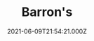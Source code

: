 ---
collection_archive: false
collection_awards: []
collection_category:
  - Editorial
  - Reportage
  - Travel
  - Color
  - Humor
  - Still Life + Details
  - Portraits
  - Editorial
collection_content: 
collection_cover: https://d1sf55qlb7p6hz.cloudfront.net/barrons-lv-banners-2.jpg
collection_cover_mobile: https://d1sf55qlb7p6hz.cloudfront.net/vertical-covers-53.jpg
collection_description: >-
  Las Vegas is coming back to life.⁠⁠  
    
  The pandemic hit Las Vegas hard in March 2020. Gambling is often resilient
  during economic downturns, but it’s difficult to maintain business as usual
  when casinos are shut down for nearly three months.⁠⁠


  Now, lifted by a surge of leisure travelers, Las Vegas is shaking off the
  pandemic’s grip and staging a comeback.⁠⁠
collection_description_alignment: center
collection_exhibition: []
collection_filter: Commissioned + Stock
collection_hidden: false
collection_meta: Las Vegas Presses Its Luck in the 
collection_meta_2: Postpandemic Era Cover Story
collection_press: []
collection_preview:
  - https://d1sf55qlb7p6hz.cloudfront.net/vegas_4x3-2.jpg
  - https://d1sf55qlb7p6hz.cloudfront.net/vegas_4x3-1.jpg
  - https://d1sf55qlb7p6hz.cloudfront.net/vegas_4x3-4.jpg
  - https://d1sf55qlb7p6hz.cloudfront.net/vegas_4x3-3.jpg
cover_image: 
date: 2021-06-09T21:54:21.000Z
hide_footer: true 
navigation_theme: black
px_extra: true
row_alignment: between
slug: barrons-lasvegas
theme_color: "#FFE49D"
theme_color_all_works: 
title: Barron's 
seo:
  meta_description: Exploring the business of reopening Las Vegas 
  meta_title: Photographs by Jesse Rieser of Las Vegas Reopening
collection_blocks:
  - _bookshop_name: collections/media-row-start
    row_alignment: between
  - _bookshop_name: collections/media-element
    align_y:  
    caption: 
    color: "#DDF3F3"
    image:  https://d1sf55qlb7p6hz.cloudfront.net/barrons-lv-reopen-1.jpg
    margin_left: '20'
    margin_right: 
    margin_y: '100'
    width: '70'
  - _bookshop_name: collections/media-row
    row_alignment: between
  - _bookshop_name: collections/media-element
    align_y:  
    caption: 
    color: "#EEF9C7"
    image:  https://d1sf55qlb7p6hz.cloudfront.net/barrons-lv-reopen-16.jpg
    margin_left: '5'
    margin_right: 
    margin_y: '100'
    width: '45'
  - _bookshop_name: collections/media-element
    align_y:  
    caption: 
    color: "#FBE3E5"
    image:  https://d1sf55qlb7p6hz.cloudfront.net/barrons-lv-reopen-3.jpg
    margin_left: '0'
    margin_right: '20'
    margin_y: '500'
    width: '20'
  - _bookshop_name: collections/media-row
    row_alignment: between
  - _bookshop_name: collections/media-row
    row_alignment: between
  - _bookshop_name: collections/media-element
    align_y:  
    caption: 
    color: "#EADAF8"
    image: https://d1sf55qlb7p6hz.cloudfront.net/barrons-lv-reopen-4.jpg
    margin_left: '15'
    margin_right: 
    margin_y: '100'
    width: '55'
  - _bookshop_name: collections/media-row
    row_alignment: between
  - _bookshop_name: collections/media-element
    align_y:  
    caption: 
    color: "#FDF6D3"
    image:  https://d1sf55qlb7p6hz.cloudfront.net/barrons-lv-reopen-5.jpg
    margin_left: '5'
    margin_right: 
    margin_y: '100'
    width: '25'
  - _bookshop_name: collections/media-element
    align_y:  
    caption: 
    color: "#E3EFF4"
    image:  https://d1sf55qlb7p6hz.cloudfront.net/barrons-lv-reopen-6.jpg
    margin_left: 
    margin_right: '25'
    margin_y: '200'
    width: '40'
  - _bookshop_name: collections/media-row
    row_alignment: between
  - _bookshop_name: collections/media-element
    align_y:  
    caption: 
    color: "#F7E8DB"
    image:  https://d1sf55qlb7p6hz.cloudfront.net/barrons-lv-reopen-7.jpg
    margin_left: '0'
    margin_right: 
    margin_y: '300'
    width: '40'
  - _bookshop_name: collections/media-element
    align_y:  
    caption: 
    color: "#F7E0FF"
    image:  https://d1sf55qlb7p6hz.cloudfront.net/barrons-lv-reopen-8.jpg
    margin_left: '0'
    margin_right: '0'
    margin_y: '200'
    width: '55'
  - _bookshop_name: collections/media-row
    row_alignment: between
  - _bookshop_name: collections/media-element
    align_y:  
    caption: 
    color: "#E7EEFF"
    image:  https://d1sf55qlb7p6hz.cloudfront.net/barrons-lv-reopen-9.jpg
    margin_left: '10'
    margin_right: 
    margin_y: '200'
    width: '66'
  - _bookshop_name: collections/media-row
    row_alignment: between
  - _bookshop_name: collections/media-element
    align_y:  
    caption: 
    color: "#D8FDF1"
    image:  https://d1sf55qlb7p6hz.cloudfront.net/barrons-lv-reopen-10.jpg
    margin_left: '15'
    margin_right: '0'
    margin_y: '200'
    width: '30'
  - _bookshop_name: collections/media-element
    align_y:  
    caption: 
    color: "#FFEBE6"
    image:  https://d1sf55qlb7p6hz.cloudfront.net/barrons-lv-reopen-11.jpg
    margin_left: '0'
    margin_right: '5'
    margin_y: '400'
    width: '40'
  - _bookshop_name: collections/media-row
    row_alignment: between
  - _bookshop_name: collections/media-element
    align_y:  
    caption: 
    color: "#FBEBD0"
    image:  https://d1sf55qlb7p6hz.cloudfront.net/barrons-lv-reopen-12.jpg
    margin_left: '25'
    margin_right: 
    margin_y: '100'
    width: '60'
  - _bookshop_name: collections/media-row
    row_alignment: between
    row_alignment: between
  - _bookshop_name: collections/media-element
    align_y: start 
    caption: 
    color: "#FFE0E1"
    image:  https://d1sf55qlb7p6hz.cloudfront.net/barrons-lv-diptech-1.jpg
    margin_left: '5'
    margin_right: '0'
    margin_y: '200'
    width: '33'
  - _bookshop_name: collections/media-element
    align_y: start 
    caption: 
    color: "#F4E2FC"
    image:  https://d1sf55qlb7p6hz.cloudfront.net/barrons-lv-diptech-2.jpg
    margin_left: '0'
    margin_right: '25'
    margin_y: '200'
    width: '33'
  - _bookshop_name: collections/media-row
    row_alignment: between
  - _bookshop_name: collections/media-element
    align_y:  
    caption: 
    color: "#FFEEDA"
    image:  https://d1sf55qlb7p6hz.cloudfront.net/barrons-lv-reopen-13.jpg
    margin_left: '50'
    margin_right: 
    margin_y: '200'
    width: '45'
  - _bookshop_name: collections/media-row
    row_alignment: between
  - _bookshop_name: collections/media-element
    align_y:  
    caption: 
    color: "#EAFDF1"
    image:  https://d1sf55qlb7p6hz.cloudfront.net/barrons-lv-reopen-15.jpg
    margin_left: '5'
    margin_right: 
    margin_y: '100'
    width: '60'
  - _bookshop_name: collections/media-row
    row_alignment: between
  - _bookshop_name: collections/media-element
    align_y:  
    caption: 
    color: "#EAEEF6"
    image:  https://d1sf55qlb7p6hz.cloudfront.net/barrons-lv-reopen-14.jpg
    margin_left: '40'
    margin_right: 
    margin_y: '100'
    width: '50'
  - _bookshop_name: collections/media-row
    row_alignment: between
  - _bookshop_name: collections/media-element
    align_y:  
    caption: 
    color: "#F9EDD5"
    image:  https://d1sf55qlb7p6hz.cloudfront.net/barrons-lv-reopen-17.jpg
    margin_left: '10'
    margin_right: 
    margin_y: '100'
    width: '50'
  - _bookshop_name: collections/media-element
    align_y:  
    caption: 
    color: "#E9E2F6"
    image:  https://d1sf55qlb7p6hz.cloudfront.net/barrons-lv-reopen-18.jpg
    margin_left: '0'
    margin_right: '15'
    margin_y: '200'
    width: '20'
  - _bookshop_name: collections/media-row
    row_alignment: between
  - _bookshop_name: collections/media-row
    row_alignment: between
  - _bookshop_name: collections/media-element
    align_y:  
    caption: 
    color: "#F8E4D9"
    image:  https://d1sf55qlb7p6hz.cloudfront.net/barrons-lv-reopen-20.jpg
    margin_left: '20'
    margin_right: 
    margin_y: '100'
    width: '55'
  - _bookshop_name: collections/media-row
    row_alignment: between
  - _bookshop_name: collections/media-element
    align_y:  
    caption: 
    color: "#75588C"
    image:  https://d1sf55qlb7p6hz.cloudfront.net/barrons-lv-reopen-21.jpg
    margin_left: '30'
    margin_right: 
    margin_y: '100'
    width: '40'
  - _bookshop_name: collections/media-row
    row_alignment: between
  - _bookshop_name: collections/media-text
    align_y: start
    background_color: ""
    background_image_toggle: false
    block: media-text
    caption_css: 
    font_weight: 
    image: 
    image_css: 
    margin_left: '5'
    margin_right: '0'
    margin_y: '200'
    parallax: false
    text: "Part 2:"
    text_alignment: left
    text_color: "#000000"
    text_size: 10xl
    text_tracking: normal
    width: '50'
  - _bookshop_name: collections/media-row
    row_alignment: between
  - _bookshop_name: collections/media-text
    align_y: start
    background_color: ""
    background_image_toggle: false
    block: media-text
    caption_css: 
    font_weight: normal
    image: 
    image_css: 
    margin_left: '5'
    margin_right: '0'
    margin_y: '100'
    parallax: true
    text: The New Las Vegas Convention Center
    text_alignment: 
    text_color: ""
    text_size: 4xl
    text_tracking: normal
    width: '50'
  - _bookshop_name: collections/media-element
    align_y:  
    caption: 
    color: "#F9F2F2"
    image:  https://d1sf55qlb7p6hz.cloudfront.net/barrons-lv-conventioncenter-1.jpg
    margin_left: '5'
    margin_right: 
    margin_y: '50'
    width: '70'
  - _bookshop_name: collections/media-row
    row_alignment: between
  - _bookshop_name: collections/media-element
    align_y:  
    caption: 
    color: "#EFEFE9"
    image:  https://d1sf55qlb7p6hz.cloudfront.net/barrons-lv-conventioncenter-2.jpg
    margin_left: '55'
    margin_right: 
    margin_y: '100'
    width: '40'
  - _bookshop_name: collections/media-row
    row_alignment: between
  - _bookshop_name: collections/media-element
    align_y:  
    caption: 
    color: "#F2EEF1"
    image:  https://d1sf55qlb7p6hz.cloudfront.net/barrons-lv-conventioncenter-3.jpg
    margin_left: '15'
    margin_right: 
    margin_y: '100'
    width: '55'
  - _bookshop_name: collections/media-row
    row_alignment: between
  - _bookshop_name: collections/media-element
    align_y:  
    caption: 
    color: "#EEFFEB"
    image:  https://d1sf55qlb7p6hz.cloudfront.net/barrons-lv-conventioncenter-4.jpg
    margin_left: '5'
    margin_right: 
    margin_y: '100'
    width: '25'
  - _bookshop_name: collections/media-element
    align_y:  
    caption: 
    color: "#E5F4FD"
    image:  https://d1sf55qlb7p6hz.cloudfront.net/barrons-lv-reopen-28.jpg
    margin_left: '0'
    margin_right: '0'
    margin_y: '300'
    width: '66'
  - _bookshop_name: collections/media-row
    row_alignment: between
  - _bookshop_name: collections/media-row
    row_alignment: between
  - _bookshop_name: collections/media-element
    align_y:  
    caption: 
    color: "#FCF4ED"
    image:  https://d1sf55qlb7p6hz.cloudfront.net/barrons-lv-conventioncenter-6.jpg
    margin_left: '20'
    margin_right: '0'
    margin_y: '100'
    width: '60'
  - _bookshop_name: collections/media-row-end
---